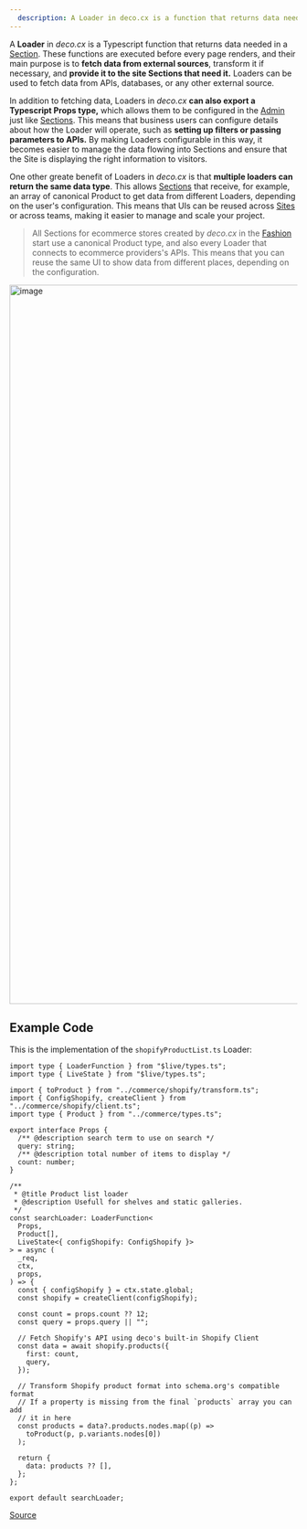 ```yaml
---
  description: A Loader in deco.cx is a function that returns data needed for a Site.
---
```


A **Loader** in _deco.cx_ is a Typescript function that returns data needed in a
[Section](/docs/en/concepts/section). These functions are executed before every
page renders, and their main purpose is to **fetch data from external sources**,
transform it if necessary, and **provide it to the site Sections that need it.**
Loaders can be used to fetch data from APIs, databases, or any other external
source.

In addition to fetching data, Loaders in _deco.cx_ **can also export a
Typescript Props type,** which allows them to be configured in the
[Admin](https://deco.cx/admin) just like [Sections](/docs/en/concepts/section).
This means that business users can configure details about how the Loader will
operate, such as **setting up filters or passing parameters to APIs.** By making
Loaders configurable in this way, it becomes easier to manage the data flowing
into Sections and ensure that the Site is displaying the right information to
visitors.

One other greate benefit of Loaders in _deco.cx_ is that **multiple loaders can
return the same data type**. This allows [Sections](/docs/en/concepts/section)
that receive, for example, an array of canonical Product to get data from
different Loaders, depending on the user's configuration. This means that UIs
can be reused across [Sites](/docs/en/concepts/site) or across teams, making it
easier to manage and scale your project.

> All Sections for ecommerce stores created by _deco.cx_ in the
> [Fashion](https://github.com/deco-sites/fashion) start use a canonical Product
> type, and also every Loader that connects to ecommerce providers's APIs. This
> means that you can reuse the same UI to show data from different places,
> depending on the configuration.

<img width="1259" alt="image" src="https://user-images.githubusercontent.com/18706156/224897214-a45b2731-5799-4007-8084-a8a772ddf5d2.png">

## Example Code

This is the implementation of the `shopifyProductList.ts` Loader:

```tsx
import type { LoaderFunction } from "$live/types.ts";
import type { LiveState } from "$live/types.ts";

import { toProduct } from "../commerce/shopify/transform.ts";
import { ConfigShopify, createClient } from "../commerce/shopify/client.ts";
import type { Product } from "../commerce/types.ts";

export interface Props {
  /** @description search term to use on search */
  query: string;
  /** @description total number of items to display */
  count: number;
}

/**
 * @title Product list loader
 * @description Usefull for shelves and static galleries.
 */
const searchLoader: LoaderFunction<
  Props,
  Product[],
  LiveState<{ configShopify: ConfigShopify }>
> = async (
  _req,
  ctx,
  props,
) => {
  const { configShopify } = ctx.state.global;
  const shopify = createClient(configShopify);

  const count = props.count ?? 12;
  const query = props.query || "";

  // Fetch Shopify's API using deco's built-in Shopify Client
  const data = await shopify.products({
    first: count,
    query,
  });

  // Transform Shopify product format into schema.org's compatible format
  // If a property is missing from the final `products` array you can add
  // it in here
  const products = data?.products.nodes.map((p) =>
    toProduct(p, p.variants.nodes[0])
  );

  return {
    data: products ?? [],
  };
};

export default searchLoader;
```

[Source](https://github.com/deco-sites/std/blob/bedf496b7a2a480c1a9dfae477fe34020daae821/functions/shopifyProductList.ts)
